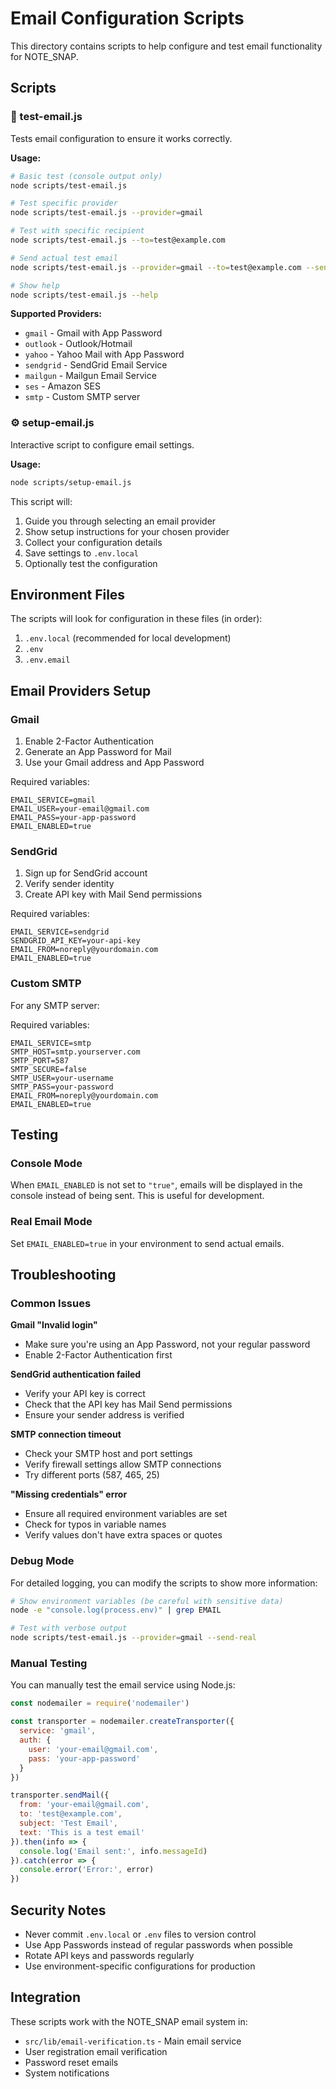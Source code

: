 # Email Configuration Scripts

This directory contains scripts to help configure and test email functionality for NOTE_SNAP.

## Scripts

### 🧪 test-email.js
Tests email configuration to ensure it works correctly.

**Usage:**
```bash
# Basic test (console output only)
node scripts/test-email.js

# Test specific provider
node scripts/test-email.js --provider=gmail

# Test with specific recipient
node scripts/test-email.js --to=test@example.com

# Send actual test email
node scripts/test-email.js --provider=gmail --to=test@example.com --send-real

# Show help
node scripts/test-email.js --help
```

**Supported Providers:**
- `gmail` - Gmail with App Password
- `outlook` - Outlook/Hotmail
- `yahoo` - Yahoo Mail with App Password
- `sendgrid` - SendGrid Email Service
- `mailgun` - Mailgun Email Service
- `ses` - Amazon SES
- `smtp` - Custom SMTP server

### ⚙️ setup-email.js
Interactive script to configure email settings.

**Usage:**
```bash
node scripts/setup-email.js
```

This script will:
1. Guide you through selecting an email provider
2. Show setup instructions for your chosen provider
3. Collect your configuration details
4. Save settings to `.env.local`
5. Optionally test the configuration

## Environment Files

The scripts will look for configuration in these files (in order):
1. `.env.local` (recommended for local development)
2. `.env`
3. `.env.email`

## Email Providers Setup

### Gmail
1. Enable 2-Factor Authentication
2. Generate an App Password for Mail
3. Use your Gmail address and App Password

Required variables:
```env
EMAIL_SERVICE=gmail
EMAIL_USER=your-email@gmail.com
EMAIL_PASS=your-app-password
EMAIL_ENABLED=true
```

### SendGrid
1. Sign up for SendGrid account
2. Verify sender identity
3. Create API key with Mail Send permissions

Required variables:
```env
EMAIL_SERVICE=sendgrid
SENDGRID_API_KEY=your-api-key
EMAIL_FROM=noreply@yourdomain.com
EMAIL_ENABLED=true
```

### Custom SMTP
For any SMTP server:

Required variables:
```env
EMAIL_SERVICE=smtp
SMTP_HOST=smtp.yourserver.com
SMTP_PORT=587
SMTP_SECURE=false
SMTP_USER=your-username
SMTP_PASS=your-password
EMAIL_FROM=noreply@yourdomain.com
EMAIL_ENABLED=true
```

## Testing

### Console Mode
When `EMAIL_ENABLED` is not set to `"true"`, emails will be displayed in the console instead of being sent. This is useful for development.

### Real Email Mode
Set `EMAIL_ENABLED=true` in your environment to send actual emails.

## Troubleshooting

### Common Issues

**Gmail "Invalid login"**
- Make sure you're using an App Password, not your regular password
- Enable 2-Factor Authentication first

**SendGrid authentication failed**
- Verify your API key is correct
- Check that the API key has Mail Send permissions
- Ensure your sender address is verified

**SMTP connection timeout**
- Check your SMTP host and port settings
- Verify firewall settings allow SMTP connections
- Try different ports (587, 465, 25)

**"Missing credentials" error**
- Ensure all required environment variables are set
- Check for typos in variable names
- Verify values don't have extra spaces or quotes

### Debug Mode

For detailed logging, you can modify the scripts to show more information:

```bash
# Show environment variables (be careful with sensitive data)
node -e "console.log(process.env)" | grep EMAIL

# Test with verbose output
node scripts/test-email.js --provider=gmail --send-real
```

### Manual Testing

You can manually test the email service using Node.js:

```javascript
const nodemailer = require('nodemailer')

const transporter = nodemailer.createTransporter({
  service: 'gmail',
  auth: {
    user: 'your-email@gmail.com',
    pass: 'your-app-password'
  }
})

transporter.sendMail({
  from: 'your-email@gmail.com',
  to: 'test@example.com',
  subject: 'Test Email',
  text: 'This is a test email'
}).then(info => {
  console.log('Email sent:', info.messageId)
}).catch(error => {
  console.error('Error:', error)
})
```

## Security Notes

- Never commit `.env.local` or `.env` files to version control
- Use App Passwords instead of regular passwords when possible
- Rotate API keys and passwords regularly
- Use environment-specific configurations for production

## Integration

These scripts work with the NOTE_SNAP email system in:
- `src/lib/email-verification.ts` - Main email service
- User registration email verification
- Password reset emails
- System notifications

